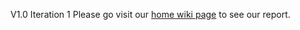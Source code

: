 V1.0
Iteration 1
Please go visit our [home wiki page](https://github.com/F2023-ECSE223/ecse223-group-project-p16/wiki) to see our report.
